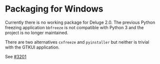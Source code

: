 # Packaging for Windows

Currently there is no working package for Deluge 2.0. The previous Python freezing
application `bbfreeze` is not compatible with Python 3 and the project is no longer
maintained.

There are two alternatives `cxfreeze` and `pyinstaller` but neither is trivial with
the GTKUI application.

See [#3201](https://dev.deluge-torrent.org/ticket/3201)
